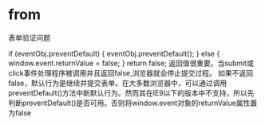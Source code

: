 # from
表单验证问题

if (eventObj.preventDefault) {
		   		eventObj.preventDefault();
			} else {
				window.event.returnValue = false;
			}
           	return false;
返回值很重要。当submit或click事件处理程序被调用并且返回false,浏览器就会停止提交过程。
如果不返回false，默认行为是继续并提交表单。在大多数浏览器中，可以通过调用preventDefault()方法中断默认行为。然而其在IE9以下的版本中不支持，所以先判断preventDefault()是否可用。否则将window.event对象的returnValue属性置为false
